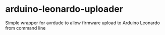 # arduino-leonardo-uploader
Simple wrapper for avrdude to allow firmware upload to Arduino Leonardo from command line
